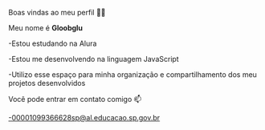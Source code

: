 
Boas vindas ao meu perfil 💙💙

Meu nome é **Gloobglu**

-Estou estudando na Alura

-Estou me desenvolvendo na linguagem JavaScript

-Utilizo esse espaço para minha organização e compartilhamento dos meu projetos desenvolvidos


Você pode entrar em contato comigo 📫

-00001099366628sp@al.educacao.sp.gov.br
